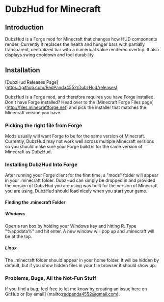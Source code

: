 # DubzHud for Minecraft #

## Introduction ##
DubzHud is a Forge mod for Minecraft that changes how HUD components render. Currently it replaces the health and hunger bars with partially transparent, centralized bar with a numerical value rendered overtop. It also displays swing cooldown and tool durability.


## Installation ##
[DubzHud Releases Page] (https://github.com/RedPanda4552/DubzHud/releases)

DubzHud is a Forge mod, and therefore requires you have Forge installed. Don't have Forge installed? Head over to the [Minecraft Forge Files page] (http://files.minecraftforge.net) and pick the installer that matches the Minecraft version you have.

### Picking the right file from Forge ###
Mods usually will want Forge to be for the same version of Minecraft. Currently, DubzHud may not work well across multiple Minecraft versions so you should make sure your Forge build is for the same version of Minecraft as DubzHud.

### Installing DubzHud Into Forge ###
After running your Forge client for the first time, a "mods" folder will appear in your .minecraft folder. DubzHud can simply be dropped in and provided the version of DubzHud you are using was built for the version of Minecraft you are using, DubzHud should load nicely when you start your game.

#### Finding the .minecraft Folder ####
##### Windows #####
Open a run box by holding your Windows key and hitting R. Type "%appdata%" and hit enter. A new window will pop up and .minecraft will be at the top.

##### Linux #####
The .minecraft folder should appear in your home folder. It will be hidden by default, but if you show hidden files in your file browser it should show up.

### Problems, Bugs, All the Not-Fun Stuff ###
If you find a bug, feel free to let me know by creating an issue here on GitHub or [by email] (mailto:redpanda4552@gmail.com).